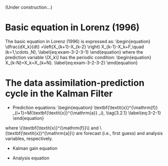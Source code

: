 <script async src="https://cdnjs.cloudflare.com/ajax/libs/mathjax/2.7.6/MathJax.js?config=TeX-AMS_CHTML"></script>

(Under construction...)

# Basic equation in Lorenz (1996)
The basic equation in Lorenz (1996) is expressed as: 
\begin{equation}
\dfrac{dX_k}{dt} =\left(X_{k+1}-X_{k-2} \right) X_{k-1}-X_k+F,\quad (k=1,\cdots ,N), \label{eq:exam-3-2-3-1}
\end{equation}
where the prediction variable \\(X_k\\) has the periodic condition: 
\begin{equation}
X_{k-N}=X_k=X_{k+N}. \label{eq:exam-3-2-3-2}
\end{equation}


# The data assimilation-prediction cycle in the Kalman Filter
- Prediction equations:
\begin{equation}
\textbf{\textit{x}}^{\mathrm{f}} _{i+1}=M(\textbf{\textit{x}}^{\mathrm{a}} _i), \tag{3.2.1} \label{eq:3-2-1}
\end{equation}

where \\(\textbf{\textit{x}}^{\mathrm{f}}\\) and \\(\textbf{\textit{x}}^{\mathrm{a}}\\) are forecast (i.e., first guess) and analysis variables, respectively.

- Kalman gain equation

- Analysis equation
